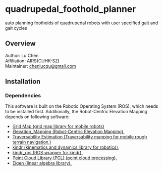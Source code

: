 # quadrupedal_foothold_planner
auto planning footholds of quadrupedal robots with user specified gait and gait cycles

## Overview

Author: Lu Chen<br>
Affiliation: AIRS(CUHK-SZ)<br>
Maintainer: chenlucqu@gmail.com<br>


## Installation
### Dependencies

This software is built on the Robotic Operating System (ROS), which needs to be installed first. Additionally, the Robot-Centric Elevation Mapping depends on following software:

* [Grid Map (grid map library for mobile robots)](https://github.com/anybotics/grid_map)<br>
* [Elevation_Mapping (Robot-Centric Elevation Mapping),](https://github.com/ANYbotics/elevation_mapping#citing)<br>
* [Traversability Estimation (Traversability mapping for mobile rough terrain navigation.)](https://github.com/leggedrobotics/traversability_estimation)<br>
* [kindr (kinematics and dynamics library for robotics),](http://github.com/anybotics/kindr)<br>
* [kindr_ros (ROS wrapper for kindr),](https://github.com/anybotics/kindr_ros)<br>
* [Point Cloud Library (PCL) (point cloud processing),](http://pointclouds.org/)<br>
* [Eigen (linear algebra library).](http://eigen.tuxfamily.org/)<br>
